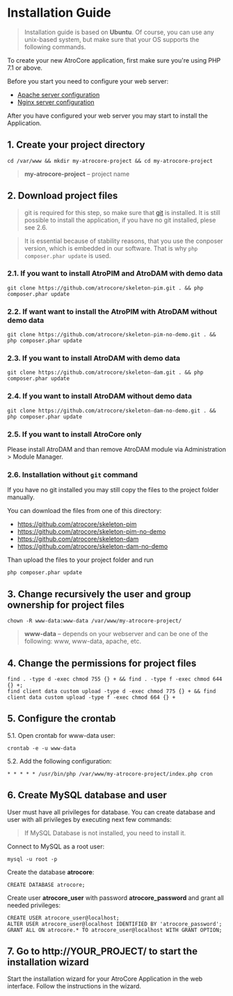 # Installation Guide

> Installation guide is based on **Ubuntu**. Of course, you can use any unix-based system, but make sure that your OS supports the following commands.<br/>

To create your new AtroCore application, first make sure you're using PHP 7.1 or above.

Before you start you need to configure your web server:

- [Apache server configuration](https://github.com/atrocore/atrocore-docs/blob/master/en/administration/apache-server-configuration.md)
- [Nginx server configuration](https://github.com/atrocore/atrocore-docs/blob/master/en/administration/nginx-server-configuration.md)

After you have configured your web server you may start to install the Application.

## 1. Create your project directory
```
cd /var/www && mkdir my-atrocore-project && cd my-atrocore-project 
```
> **my-atrocore-project** – project name

## 2. Download project files

> git is required for this step, so make sure that [git](https://git-scm.com/book/en/v2/Getting-Started-Installing-Git) is installed. It is still possible to install the application, if you have no git installed, plese see 2.6.

> It is essential because of stability reasons, that you use the conposer version, which is embedded in our software. That is why `php composer.phar update` is used.

### 2.1. If you want to install AtroPIM and AtroDAM with demo data
```
git clone https://github.com/atrocore/skeleton-pim.git . && php composer.phar update
```

### 2.2. If want want to install the AtroPIM with AtroDAM without demo data
```
git clone https://github.com/atrocore/skeleton-pim-no-demo.git . && php composer.phar update
```

### 2.3. If you want to install AtroDAM with demo data
```
git clone https://github.com/atrocore/skeleton-dam.git . && php composer.phar update
```

### 2.4. If you want to install AtroDAM without demo data
```
git clone https://github.com/atrocore/skeleton-dam-no-demo.git . && php composer.phar update
```

### 2.5. If you want to install AtroCore only
Please install AtroDAM and than remove AtroDAM module via Administration > Module Manager.

### 2.6. Installation without `git` command
If you have no git installed you may still copy the files to the project folder manually.

You can download the files from one of this directory:
- https://github.com/atrocore/skeleton-pim
- https://github.com/atrocore/skeleton-pim-no-demo
- https://github.com/atrocore/skeleton-dam 
- https://github.com/atrocore/skeleton-dam-no-demo

Than upload the files to your project folder and run
```
php composer.phar update
```


   
## 3. Change recursively the user and group ownership for project files
```
chown -R www-data:www-data /var/www/my-atrocore-project/
```
>**www-data** – depends on your webserver and can be one of the following: www, www-data, apache, etc.

## 4. Change the permissions for project files
```
find . -type d -exec chmod 755 {} + && find . -type f -exec chmod 644 {} +;
find client data custom upload -type d -exec chmod 775 {} + && find client data custom upload -type f -exec chmod 664 {} +
```     
## 5. Configure the crontab

   5.1. Open crontab for www-data user:
```
crontab -e -u www-data
``` 
   5.2. Add the following configuration:
```      
* * * * * /usr/bin/php /var/www/my-atrocore-project/index.php cron 
```

## 6. Create MySQL database and user

User must have all privileges for database. You can create database and user with all privileges by executing next few commands:

> If MySQL Database is not installed, you need to install it.

Connect to MySQL as a root user:
```
mysql -u root -p
```
Create the database **atrocore**:
```
CREATE DATABASE atrocore;
```
Create user **atrocore_user** with password **atrocore_password** and grant all needed privileges:
```
CREATE USER atrocore_user@localhost;
ALTER USER atrocore_user@localhost IDENTIFIED BY 'atrocore_password';
GRANT ALL ON atrocore.* TO atrocore_user@localhost WITH GRANT OPTION;
```

## 7. Go to http://YOUR_PROJECT/ to start the installation wizard 

Start the installation wizard for your AtroCore Application in the web interface. Follow the instructions in the wizard.
